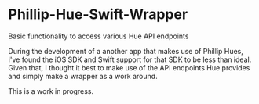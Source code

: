 # Phillip-Hue-Swift-Wrapper
Basic functionality to access various Hue API endpoints

During the development of a another app that makes use of Phillip Hues, I've found the iOS SDK and Swift support for that SDK to be less than ideal. Given that, I thought it best to make use of the API endpoints Hue provides and simply make a wrapper as a work around.

This is a work in progress.
